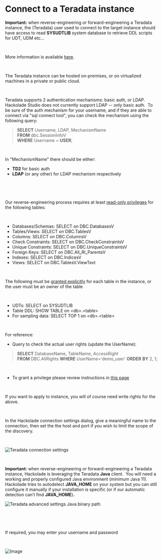 # Connect to a Teradata instance

**Important:** when reverse-engineering or forward-engineering a Teradata instance, the (Teradata) user used to connect to the target instance should have access to read **SYSUDTLIB** system database to retrieve DDL scripts for UDT, UDM etc...

&nbsp;

More information is available [here](<https://docs.teradata.com/r/Teradata-VantageCloud-Lake/SQL-Reference/SQL-Data-Definition-Language/Table-Statements/CREATE-TABLE-and-CREATE-TABLE-AS> "target=\"\_blank\"").

&nbsp;

The Teradata instance can be hosted on-premises, or on virtualized machines in a private or public cloud.  

&nbsp;

Teradata supports 2 authentication mechanisms: basic auth, or LDAP.&nbsp; Hackolade Studio does not currently support LDAP -- only basic auth.&nbsp; To be sure of the auth mechanism for your username, and if they are able to connect via "sql connect tool", you can check the mechanism using the following query:

> **SELECT** Username, LDAP, MechanismName\
**FROM** dbc.SessionInfoV\
**WHERE** Username = **USER**;

&nbsp;

In "MechanismName" there should be either:

* **TD2** for basic auth
* **LDAP** (or any other) for LDAP mechanism respectively

&nbsp;

&nbsp;

Our reverse-engineering process requires at least [read-only privileges](<https://docs.teradata.com/r/Enterprise\_IntelliFlex\_VMware/Database-Administration/Working-with-Users-Roles-and-Profiles-Operational-DBAs/Using-Roles-to-Manage-User-Privileges/User-Types-and-Minimum-Required-Privileges> "target=\"\_blank\"") for the following tables:

&nbsp;

* Databases/Schemas: SELECT on DBC.DatabasesV
* Tables/Views: SELECT on DBC.TablesV
* Columns: SELECT on DBC.ColumnsV
* Check Constraints: SELECT on DBC.CheckConstraintsV
* Unique Constraints: SELECT on DBC.UniqueConstraintsV
* Foreign Keys: SELECT on DBC.All\_RI\_ParentsV
* Indexes: SELECT on DBC.IndicesV
* Views: SELECT on DBC.TablesV.ViewText

&nbsp;

The following must be [granted explicitly](<https://docs.teradata.com/r/Enterprise\_IntelliFlex\_VMware/Database-Administration/Working-with-Databases-All-DBAs/Best-Practices-for-Database-Creation/Working-with-Table-Access-Privileges-for-Views> "target=\"\_blank\"") for each table in the instance, or the user must be an owner of the table

&nbsp;

* UDTs: SELECT on SYSUDTLIB
* Table DDL: SHOW TABLE on \<db\>.\<table\>
* For sampling data: SELECT TOP 1 on \<db\>.\<table\>

&nbsp;

For reference:

* Query to check the actual user rights (update the UserName):

> **SELECT** DatabaseName, TableName, AccessRight **FROM** DBC.AllRights **WHERE** UserName='demo\_user' **ORDER** **BY** 2, 1;

&nbsp;

* To grant a privilege please review instructions in [this page](<https://docs.teradata.com/r/Enterprise\_IntelliFlex\_VMware/Database-Administration/Working-with-Users-Roles-and-Profiles-Operational-DBAs/Granting-Privileges-Directly-To-Users/Granting-Privileges-to-a-User> "target=\"\_blank\"")

&nbsp;

If you want to apply to instance, you will of course need write rights for the above.

 

In the Hackolade connection settings dialog, give a meaningful name to the connection, then set the the host and port if you wish to limit the scope of the discovery.

&nbsp;

![Teradata connection settings](<lib/Teradata connection settings.png>)

&nbsp;

**Important:** when reverse-engineering or forward-engineering a Teradata instance, Hackolade is leveraging the Teradata **Java** client.&nbsp; You will need a working and properly configured Java environment (minimum Java 11).&nbsp; Hackolade tries to autodetect **JAVA\_HOME** on your system but you can still configure it manually if your installation is specific (or if our automatic detection can’t find **JAVA\_HOME**)**.**

![Teradata advanced settings Java binary path](<lib/Teradata advanced settings Java binary path.png>)

&nbsp;

&nbsp;

If required, you may enter your username and password

&nbsp;

![Image](<lib/MariaDB connection settings auth.png>)
